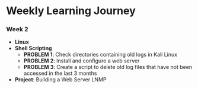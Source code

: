 # Weekly Learning Journey

### Week 2
- **Linux**  
- **Shell Scripting**  
  - **PROBLEM 1**: Check directories containing old logs in Kali Linux  
  - **PROBLEM 2**: Install and configure a web server  
  - **PROBLEM 3**: Create a script to delete old log files that have not been accessed in the last 3 months  
- **Project**: Building a Web Server LNMP
